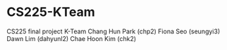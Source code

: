 # CS225-KTeam
CS225 final project K-Team
Chang Hun Park (chp2)
Fiona Seo (seungyi3)
Dawn Lim (dahyunl2)
Chae Hoon Kim (chk2)
